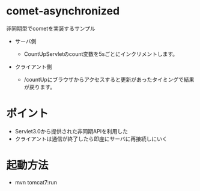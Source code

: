 # comet-asynchronized

非同期型でcometを実装するサンプル

* サーバ側
    - CountUpServletのcount変数を5sごとにインクリメントします。

* クライアント側
    - /countUpにブラウザからアクセスすると更新があったタイミングで結果が戻ります。

# ポイント
* Servlet3.0から提供された非同期APIを利用した
* クライアントは通信が終了したら即座にサーバに再接続しにいく

# 起動方法

* mvn tomcat7:run
